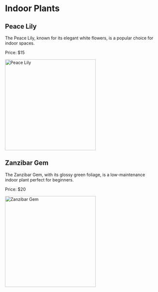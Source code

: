 <html lang="en">
<head>
  <meta charset="UTF-8">
  <meta name="description" content="Explore a variety of indoor plants for your home or office.">
  <title>Indoor Plants</title>
</head>
<body>
  <h1>Indoor Plants</h1>
  <h2>Peace Lily</h2>
  <p>The Peace Lily, known for its elegant white flowers, is a popular choice for indoor spaces.</p>
  <p>Price: $15</p>
  <img src="https://edube.org/uploads/media/default/0001/04/spathiphyllum-peace-lily.jpg" alt="Peace Lily" width="300">
  <h2>Zanzibar Gem</h2>
  <p>The Zanzibar Gem, with its glossy green foliage, is a low-maintenance indoor plant perfect for beginners.</p>
  <p>Price: $20</p>
  <img src="https://edube.org/uploads/media/default/0001/04/zamioculcas-zanzibar-gem.jpg" alt="Zanzibar Gem" width="300">
</body>
</html>
